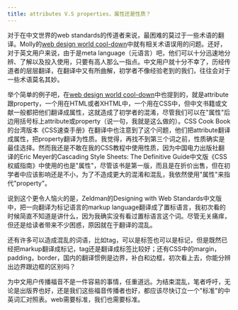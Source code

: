 ```yaml
---
title: attributes V.S properties，属性还是性质？
---
```

对于在中文世界的web standards的传道者来说，最困难的莫过于一些术语的翻译。Molly的[web design world cool-down][0]中就有相关术语误用的问题。还好，对于英文用户来说，由于是meta language（元语言）吧，他们可以十分迅速地分辨、了解以及投入使用，只要有高人那么一指点。中文用户就十分不幸了，历经传道者的层层翻译，在翻译中又有所曲解，初学者不像经验老到的我们，往往会对于一些术语莫名其妙。

举个简单的例子吧，在[web design world cool-down][0]中也提到的，就是attribute跟property，一个用在HTML或者XHTML中，一个用在CSS中，但中文书籍或文献一般都把他们翻译成属性，这就造成了初学者的混淆，尽管我们可以在"属性"后边用括号标上attribute或property（说一句，我就是这么做的）。CSS Cook Book的台湾版本《CSS速查手册》在翻译中也注意到了这个问题，他们把attribute翻译成属性，把property翻译为性质。我觉得，再找不到第三个词之前，性质确实是最佳选择。然而我还是不敢在我的CSS教程中使用性质，因为中国电力出版社翻译的Eric Meyer的Cascading Style Sheets: The Definitive Guide中文版《CSS权威指南》中使用的也是"属性"，尽管该书是第一版，而且是在折价出售，但在初学者中应该影响还是不小，为了不造成更大的混淆和混乱，我依然使用"属性"来指代"property"。

说到这个更令人恼火的是，Zeldman的Designing with Web Standards中文版中，把一向翻译为标记语言的markup language翻译成了置标语言，我初次看的时候简直不知道是讲什么，因为我确实没有看过置标语言这个词。尽管无关痛痒，但还是给读者带来不少困惑，原因就在于翻译的混乱。

还有许多可以造成混乱的词语，比如tag，可以是标签也可以是标记，但是既然已经把markup翻译成标记，tag还是翻译成标签比较好；还有CSS中的margin，padding，border，国内的翻译惯例是边界，补白和边框，初次看上去，你能分辨出边界跟边框的区别吗？

为中文用户传播福音不是一件容易的事情，任重道远。为结束混乱，笔者呼吁，无论是出版界也好，还是我们这些福音传播者也好，都应该尽快订立一个"标准"的中英词汇对照表。web需要标准，我们也需要标准。

[0]: http://www.molly.com/2004/12/18/web-design-world-cool-down/